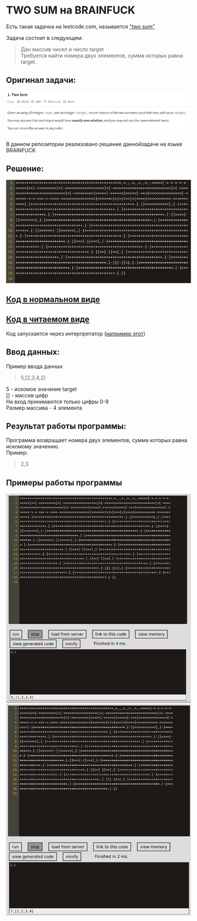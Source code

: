 # TWO SUM на BRAINFUCK

Есть такая задачка на leetcode.com, называется ["two sum"](https://leetcode.com/problems/two-sum/)

Задача состоит в следующем:  

> Дан массив чисел и число target  
> Требуется найти номера двух элементов, сумма которых равна target.


## Оригинал задачи:
![Задача](https://github.com/TakitaNirasa/brainfuck_sum2/blob/main/scr/leet.png)


В данном репозитории реализовано решение даннойзадачи на языке BRAINFUCK

## Решение:

![Задача](https://github.com/TakitaNirasa/brainfuck_sum2/blob/main/scr/code.png)

## [Код в нормальном виде](https://github.com/TakitaNirasa/brainfuck_sum2/blob/main/sum2_unreadable.bf)
## [Код в читаемом виде](https://github.com/TakitaNirasa/brainfuck_sum2/blob/main/sum2_readable.bf)

Код запускается через интерпретатор ([например этот](https://copy.sh/brainfuck/))  

## Ввод данных:

Пример ввода данных  
> 5,[2,3,4,2]

5 - искомое значение target  
[] - массив цифр  
На вход принимаются только цифры 0-9  
Размер массива - 4 элемента

## Результат работы программы:
Программа возвращает номера двух элементов, сумма которых равна искомому значению.  
Пример:
>2,3

## Примеры работы программы

![пример1](https://github.com/TakitaNirasa/brainfuck_sum2/blob/main/scr/test1.png)
![пример2](https://github.com/TakitaNirasa/brainfuck_sum2/blob/main/scr/test2.png)
